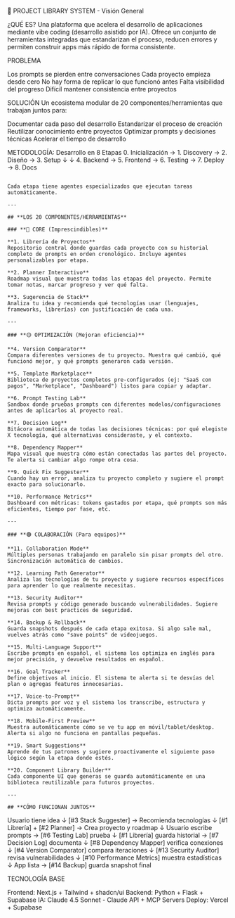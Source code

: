 🚀 PROJECT LIBRARY SYSTEM - Visión General

¿QUÉ ES?
Una plataforma que acelera el desarrollo de aplicaciones mediante vibe coding (desarrollo asistido por IA). Ofrece un conjunto de herramientas integradas que estandarizan el proceso, reducen errores y permiten construir apps más rápido de forma consistente.

PROBLEMA

Los prompts se pierden entre conversaciones
Cada proyecto empieza desde cero
No hay forma de replicar lo que funcionó antes
Falta visibilidad del progreso
Difícil mantener consistencia entre proyectos


SOLUCIÓN
Un ecosistema modular de 20 componentes/herramientas que trabajan juntos para:

Documentar cada paso del desarrollo
Estandarizar el proceso de creación
Reutilizar conocimiento entre proyectos
Optimizar prompts y decisiones técnicas
Acelerar el tiempo de desarrollo


METODOLOGÍA: Desarrollo en 8 Etapas
0. Inicialización → 1. Discovery → 2. Diseño → 3. Setup 
     ↓                                           ↓
4. Backend → 5. Frontend → 6. Testing → 7. Deploy → 8. Docs
```

Cada etapa tiene agentes especializados que ejecutan tareas automáticamente.

---

## **LOS 20 COMPONENTES/HERRAMIENTAS**

### **🔴 CORE (Imprescindibles)**

**1. Librería de Proyectos**
Repositorio central donde guardas cada proyecto con su historial completo de prompts en orden cronológico. Incluye agentes personalizables por etapa.

**2. Planner Interactivo**
Roadmap visual que muestra todas las etapas del proyecto. Permite tomar notas, marcar progreso y ver qué falta.

**3. Sugerencia de Stack**
Analiza tu idea y recomienda qué tecnologías usar (lenguajes, frameworks, librerías) con justificación de cada una.

---

### **🟡 OPTIMIZACIÓN (Mejoran eficiencia)**

**4. Version Comparator**
Compara diferentes versiones de tu proyecto. Muestra qué cambió, qué funcionó mejor, y qué prompts generaron cada versión.

**5. Template Marketplace**
Biblioteca de proyectos completos pre-configurados (ej: "SaaS con pagos", "Marketplace", "Dashboard") listos para copiar y adaptar.

**6. Prompt Testing Lab**
Sandbox donde pruebas prompts con diferentes modelos/configuraciones antes de aplicarlos al proyecto real.

**7. Decision Log**
Bitácora automática de todas las decisiones técnicas: por qué elegiste X tecnología, qué alternativas consideraste, y el contexto.

**8. Dependency Mapper**
Mapa visual que muestra cómo están conectadas las partes del proyecto. Te alerta si cambiar algo rompe otra cosa.

**9. Quick Fix Suggester**
Cuando hay un error, analiza tu proyecto completo y sugiere el prompt exacto para solucionarlo.

**10. Performance Metrics**
Dashboard con métricas: tokens gastados por etapa, qué prompts son más eficientes, tiempo por fase, etc.

---

### **🟢 COLABORACIÓN (Para equipos)**

**11. Collaboration Mode**
Múltiples personas trabajando en paralelo sin pisar prompts del otro. Sincronización automática de cambios.

**12. Learning Path Generator**
Analiza las tecnologías de tu proyecto y sugiere recursos específicos para aprender lo que realmente necesitas.

**13. Security Auditor**
Revisa prompts y código generado buscando vulnerabilidades. Sugiere mejoras con best practices de seguridad.

**14. Backup & Rollback**
Guarda snapshots después de cada etapa exitosa. Si algo sale mal, vuelves atrás como "save points" de videojuegos.

**15. Multi-Language Support**
Escribe prompts en español, el sistema los optimiza en inglés para mejor precisión, y devuelve resultados en español.

**16. Goal Tracker**
Define objetivos al inicio. El sistema te alerta si te desvías del plan o agregas features innecesarias.

**17. Voice-to-Prompt**
Dicta prompts por voz y el sistema los transcribe, estructura y optimiza automáticamente.

**18. Mobile-First Preview**
Muestra automáticamente cómo se ve tu app en móvil/tablet/desktop. Alerta si algo no funciona en pantallas pequeñas.

**19. Smart Suggestions**
Aprende de tus patrones y sugiere proactivamente el siguiente paso lógico según la etapa donde estés.

**20. Component Library Builder**
Cada componente UI que generas se guarda automáticamente en una biblioteca reutilizable para futuros proyectos.

---

## **CÓMO FUNCIONAN JUNTOS**
```
Usuario tiene idea
       ↓
[#3 Stack Suggester] → Recomienda tecnologías
       ↓
[#1 Librería] + [#2 Planner] → Crea proyecto y roadmap
       ↓
Usuario escribe prompts → [#6 Testing Lab] prueba
       ↓
[#1 Librería] guarda historial → [#7 Decision Log] documenta
       ↓
[#8 Dependency Mapper] verifica conexiones
       ↓
[#4 Version Comparator] compara iteraciones
       ↓
[#13 Security Auditor] revisa vulnerabilidades
       ↓
[#10 Performance Metrics] muestra estadísticas
       ↓
App lista → [#14 Backup] guarda snapshot final


TECNOLOGÍA BASE

Frontend: Next.js + Tailwind + shadcn/ui
Backend: Python + Flask + Supabase
IA: Claude 4.5 Sonnet - Claude API + MCP Servers
Deploy: Vercel + Supabase